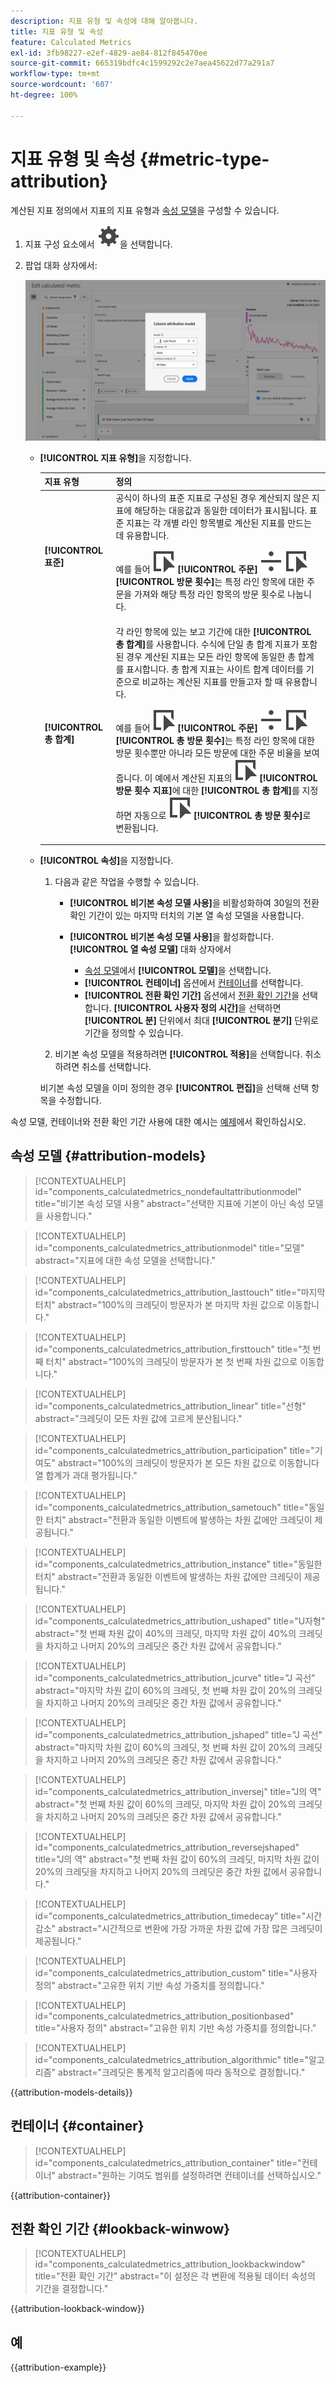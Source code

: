 ```yaml
---
description: 지표 유형 및 속성에 대해 알아봅니다.
title: 지표 유형 및 속성
feature: Calculated Metrics
exl-id: 3fb98227-e2ef-4829-ae84-812f845470ee
source-git-commit: 665319bdfc4c1599292c2e7aea45622d77a291a7
workflow-type: tm+mt
source-wordcount: '607'
ht-degree: 100%

---
```


# 지표 유형 및 속성 {#metric-type-attribution}

계산된 지표 정의에서 지표의 지표 유형과 [속성 모델](#attribution-models)을 구성할 수 있습니다.

1. 지표 구성 요소에서 ![설정](/help/assets/icons/Setting.svg)을 선택합니다.
1. 팝업 대화 상자에서:

   ![지표 유형 및 속성](assets/cm-type-alloc.png)

   * **[!UICONTROL 지표 유형]**&#x200B;을 지정합니다.

     | 지표 유형 | 정의 |
     |---|---|
     | **[!UICONTROL 표준]** | 공식이 하나의 표준 지표로 구성된 경우 계산되지 않은 지표에 해당하는 대응값과 동일한 데이터가 표시됩니다. 표준 지표는 각 개별 라인 항목별로 계산된 지표를 만드는 데 유용합니다. <p>예를 들어 ![이벤트](/help/assets/icons/Event.svg) **[!UICONTROL 주문]** ![나누기](/help/assets/icons/Divide.svg) ![이벤트](/help/assets/icons/Event.svg) **[!UICONTROL 방문 횟수]**&#x200B;는 특정 라인 항목에 대한 주문을 가져와 해당 특정 라인 항목의 방문 횟수로 나눕니다. |
     | **[!UICONTROL 총 합계]** | 각 라인 항목에 있는 보고 기간에 대한 **[!UICONTROL 총 합계]**&#x200B;를 사용합니다. 수식에 단일 총 합계 지표가 포함된 경우 계산된 지표는 모든 라인 항목에 동일한 총 합계를 표시합니다. 총 합계 지표는 사이트 합계 데이터를 기준으로 비교하는 계산된 지표를 만들고자 할 때 유용합니다. <p>예를 들어 ![이벤트](/help/assets/icons/Event.svg) **[!UICONTROL 주문]** ![나누기](/help/assets/icons/Divide.svg) ![이벤트](/help/assets/icons/Event.svg) **[!UICONTROL 총 방문 횟수]**&#x200B;는 특정 라인 항목에 대한 방문 횟수뿐만 아니라 모든 방문에 대한 주문 비율을 보여 줍니다. 이 예에서 계산된 지표의 ![이벤트](/help/assets/icons/Event.svg) **[!UICONTROL 방문 횟수 지표]**&#x200B;에 대한 **[!UICONTROL 총 합계]**&#x200B;를 지정하면 자동으로 ![이벤트](/help/assets/icons/Event.svg) **[!UICONTROL 총 방문 횟수]**&#x200B;로 변환됩니다. |

   * **[!UICONTROL 속성]**&#x200B;을 지정합니다.

      1. 다음과 같은 작업을 수행할 수 있습니다.

         * **[!UICONTROL 비기본 속성 모델 사용]**&#x200B;을 비활성화하여 30일의 전환 확인 기간이 있는 마지막 터치의 기본 열 속성 모델을 사용합니다.
         * **[!UICONTROL 비기본 속성 모델 사용]**&#x200B;을 활성화합니다. **[!UICONTROL 열 속성 모델]** 대화 상자에서

            * [속성 모델](#attribution-models)에서 **[!UICONTROL 모델]**&#x200B;을 선택합니다.
            * **[!UICONTROL 컨테이너]** 옵션에서 [컨테이너](#container)를 선택합니다.
            * **[!UICONTROL 전환 확인 기간]** 옵션에서 [전환 확인 기간](#lookback-window)을 선택합니다. **[!UICONTROL 사용자 정의 시간]**&#x200B;을 선택하면 **[!UICONTROL 분]** 단위에서 최대 **[!UICONTROL 분기]** 단위로 기간을 정의할 수 있습니다.

      1. 비기본 속성 모델을 적용하려면 **[!UICONTROL 적용]**&#x200B;을 선택합니다. 취소하려면 취소를 선택합니다.

     비기본 속성 모델을 이미 정의한 경우 **[!UICONTROL 편집]**&#x200B;을 선택해 선택 항목을 수정합니다.

속성 모델, 컨테이너와 전환 확인 기간 사용에 대한 예시는 [예제](#example)에서 확인하십시오.


## 속성 모델 {#attribution-models}

>[!CONTEXTUALHELP]
>id="components_calculatedmetrics_nondefaultattributionmodel"
>title="비기본 속성 모델 사용"
>abstract="선택한 지표에 기본이 아닌 속성 모델을 사용합니다."

>[!CONTEXTUALHELP]
>id="components_calculatedmetrics_attributionmodel"
>title="모델"
>abstract="지표에 대한 속성 모델을 선택합니다."

>[!CONTEXTUALHELP]
>id="components_calculatedmetrics_attribution_lasttouch"
>title="마지막 터치"
>abstract="100%의 크레딧이 방문자가 본 마지막 차원 값으로 이동합니다."

>[!CONTEXTUALHELP]
>id="components_calculatedmetrics_attribution_firsttouch"
>title="첫 번째 터치"
>abstract="100%의 크레딧이 방문자가 본 첫 번째 차원 값으로 이동합니다."

>[!CONTEXTUALHELP]
>id="components_calculatedmetrics_attribution_linear"
>title="선형"
>abstract="크레딧이 모든 차원 값에 고르게 분산됩니다."

>[!CONTEXTUALHELP]
>id="components_calculatedmetrics_attribution_participation"
>title="기여도"
>abstract="100%의 크레딧이 방문자가 본 모든 차원 값으로 이동합니다<br/>열 합계가 과대 평가됩니다."

>[!CONTEXTUALHELP]
>id="components_calculatedmetrics_attribution_sametouch"
>title="동일한 터치"
>abstract="전환과 동일한 이벤트에 발생하는 차원 값에만 크레딧이 제공됩니다."

>[!CONTEXTUALHELP]
>id="components_calculatedmetrics_attribution_instance"
>title="동일한 터치"
>abstract="전환과 동일한 이벤트에 발생하는 차원 값에만 크레딧이 제공됩니다."

>[!CONTEXTUALHELP]
>id="components_calculatedmetrics_attribution_ushaped"
>title="U자형"
>abstract="첫 번째 차원 값이 40%의 크레딧, 마지막 차원 값이 40%의 크레딧을 차지하고 나머지 20%의 크레딧은 중간 차원 값에서 공유합니다."

>[!CONTEXTUALHELP]
>id="components_calculatedmetrics_attribution_jcurve"
>title="J 곡선"
>abstract="마지막 차원 값이 60%의 크레딧, 첫 번째 차원 값이 20%의 크레딧을 차지하고 나머지 20%의 크레딧은 중간 차원 값에서 공유합니다."

>[!CONTEXTUALHELP]
>id="components_calculatedmetrics_attribution_jshaped"
>title="J 곡선"
>abstract="마지막 차원 값이 60%의 크레딧, 첫 번째 차원 값이 20%의 크레딧을 차지하고 나머지 20%의 크레딧은 중간 차원 값에서 공유합니다."

>[!CONTEXTUALHELP]
>id="components_calculatedmetrics_attribution_inversej"
>title="J의 역"
>abstract="첫 번째 차원 값이 60%의 크레딧, 마지막 차원 값이 20%의 크레딧을 차지하고 나머지 20%의 크레딧은 중간 차원 값에서 공유합니다."

>[!CONTEXTUALHELP]
>id="components_calculatedmetrics_attribution_reversejshaped"
>title="J의 역"
>abstract="첫 번째 차원 값이 60%의 크레딧, 마지막 차원 값이 20%의 크레딧을 차지하고 나머지 20%의 크레딧은 중간 차원 값에서 공유합니다."

>[!CONTEXTUALHELP]
>id="components_calculatedmetrics_attribution_timedecay"
>title="시간 감소"
>abstract="시간적으로 변환에 가장 가까운 차원 값에 가장 많은 크레딧이 제공됩니다."

>[!CONTEXTUALHELP]
>id="components_calculatedmetrics_attribution_custom"
>title="사용자 정의"
>abstract="고유한 위치 기반 속성 가중치를 정의합니다."

>[!CONTEXTUALHELP]
>id="components_calculatedmetrics_attribution_positionbased"
>title="사용자 정의"
>abstract="고유한 위치 기반 속성 가중치를 정의합니다."

>[!CONTEXTUALHELP]
>id="components_calculatedmetrics_attribution_algorithmic"
>title="알고리즘"
>abstract="크레딧은 통계적 알고리즘에 따라 동적으로 결정합니다."

{{attribution-models-details}}


## 컨테이너 {#container}

>[!CONTEXTUALHELP]
>id="components_calculatedmetrics_attribution_container"
>title="컨테이너"
>abstract="원하는 기여도 범위를 설정하려면 컨테이너를 선택하십시오."

{{attribution-container}}


## 전환 확인 기간 {#lookback-winwow}

>[!CONTEXTUALHELP]
>id="components_calculatedmetrics_attribution_lookbackwindow"
>title="전환 확인 기간"
>abstract="이 설정은 각 변환에 적용될 데이터 속성의 기간을 결정합니다."

{{attribution-lookback-window}}

## 예

{{attribution-example}}


<!--
When [building a calculated metric](/help/components/calculated-metrics/workflow/c-build-metrics/cm-build-metrics.md), you can specify the metric type and the attribution model.

## Metric type

To specify the metric type when building a calculated metric:

1. Select the gear icon next to the metric whose type you want to select.

   ![](assets/cm-type-alloc.png) 

1. Choose from the following options:

   |  Metric Type  | Definition  |
   |---|---|
   |  Standard  | These metrics are the same metrics used in standard [!DNL Analytics] reporting. If a formula consisted of a single standard metric, it displays identical data to its non-calculated-metric counterpart. Standard metrics are useful for creating calculated metrics specific to each individual line item. For example, [Orders] / [Visits] takes orders for that specific line item and divides it by the number of visits for that specific line item.  |
   |  Grand total  | Use Grand total for the reporting period in every line item. If a formula consisted of a single Grand total metric, it displays the same total number on every line item. Grand total metrics are useful for creating calculated metrics that compare against site total data. For example, [Orders] / [Total Visits] shows the proportion of orders against ALL visits to your site, not just the visits to the specific line item.  |

## How linear allocation works

[Attribution](/help/analyze/analysis-workspace/attribution/overview.md) is how allocation models in calculated metrics are evaluated.

For a full list of non-default attribution models and lookback windows supported, see [Attribution models and lookback windows](/help/analyze/analysis-workspace/attribution/models.md).

The following example illustrates how calculated metrics with linear allocations work in reporting: 

| | Hit 1 | Hit 2 | Hit 3 | Hit 4 | Hit 5 | Hit 6 | Hit 7 |
|--- |--- |--- |--- |--- |--- |--- |--- |
|Data Sent In|PROMO A|-|PROMO A|PROMO B|-|PROMO C|$10|
|Last Touch eVar|PROMO A|PROMO A|PROMO A|PROMO B|PROMO B|PROMO C|$10|
|First Touch eVar|PROMO A|PROMO A|PROMO A|PROMO A|PROMO A|PROMO A|$10|
|Example prop|PROMO A|-|PROMO A|PROMO B|-|PROMO C|$10|

In this example, the values A, B, and C were sent into a variable on hits 1, 3, 4, and 6 before a $10 purchase was made on hit 7. In the second row, those values persist across hits on a last touch visit basis. The third row illustrates a first-touch visit persistence. Finally, the last row illustrates how data would be recorded for a prop which does not have persistence.

-->